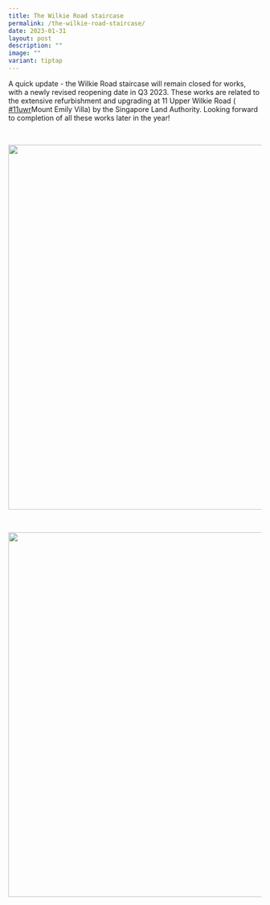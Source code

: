 ```yaml
---
title: The Wilkie Road staircase
permalink: /the-wilkie-road-staircase/
date: 2023-01-31
layout: post
description: ""
image: ""
variant: tiptap
---
```

<p>A quick update - the Wilkie Road staircase will remain closed for works,
with a newly revised reopening date in Q3 2023. These works are related
to the extensive refurbishment and upgrading at 11 Upper Wilkie Road (
<a href="https://www.facebook.com/hashtag/11uwr?__eep__=6&amp;__cft__[0]=AZV2MTLjojlhxyZDJCRf8Ct9ODxn_MXKLvU47vw-SrMEoL-Ur3OWilC5T5CN1WdKSeHppkODMVeB11iftYLk3rJ43A32UOWF6eIKL64uXVDt4mEXQyJRjkWJhjJvh_NhwlAfuMFh48B5DNS_4GWlMT6MCtqDHzwm4YsUpSAGHxVEUp-moIZwoEt1bCYMSoTWeQo&amp;__tn__=*NK-R" rel="noopener noreferrer nofollow" target="_blank">#11uwr</a>Mount Emily Villa) by the Singapore Land Authority. Looking
forward to completion of all these works later in the year!</p>
<p>
<br>
</p>
<div class="isomer-image-wrapper">
<img style="width: 725px; color: rgb(0, 0, 0); font-family: system-ui, -apple-system, &quot;system-ui&quot;, &quot;Segoe UI&quot;, Roboto, Oxygen, Ubuntu, Cantarell, &quot;Open Sans&quot;, &quot;Helvetica Neue&quot;, sans-serif; font-size: medium; font-style: normal; font-variant-ligatures: normal; font-variant-caps: normal; font-weight: 400; letter-spacing: normal; orphans: 2; text-align: start; text-indent: 0px; text-transform: none; widows: 2; word-spacing: 0px; -webkit-text-stroke-width: 0px; white-space: normal; text-decoration-thickness: initial; text-decoration-style: initial; text-decoration-color: initial;" height="auto" width="100%" src="https://moca.sgp1.cdn.digitaloceanspaces.com/Upgrade%20%26%20Plans/63da2be866fcdfa8b1134390_SLA.webp">
</div>
<p>
<br>
</p>
<div class="isomer-image-wrapper">
<img style="width: 725px; color: rgb(0, 0, 0); font-family: system-ui, -apple-system, &quot;system-ui&quot;, &quot;Segoe UI&quot;, Roboto, Oxygen, Ubuntu, Cantarell, &quot;Open Sans&quot;, &quot;Helvetica Neue&quot;, sans-serif; font-size: medium; font-style: normal; font-variant-ligatures: normal; font-variant-caps: normal; font-weight: 400; letter-spacing: normal; orphans: 2; text-align: start; text-indent: 0px; text-transform: none; widows: 2; word-spacing: 0px; -webkit-text-stroke-width: 0px; white-space: normal; text-decoration-thickness: initial; text-decoration-style: initial; text-decoration-color: initial;" height="auto" width="100%" src="https://moca.sgp1.cdn.digitaloceanspaces.com/Upgrade%20%26%20Plans/63da2bf3e0d5a6ccb3e04ef7_SLA%25202.webp">
</div>
<p></p>